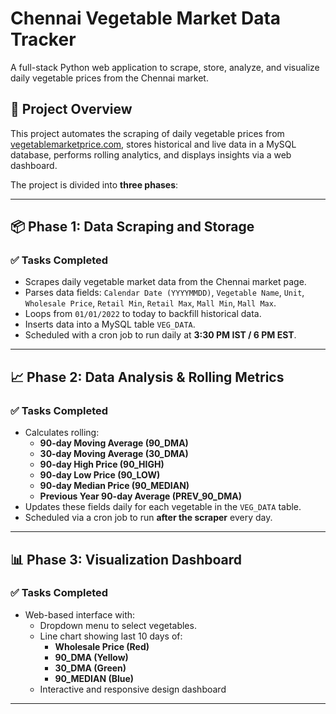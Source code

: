 # Chennai Vegetable Market Data Tracker

A full-stack Python web application to scrape, store, analyze, and visualize daily vegetable prices from the Chennai market.

## 🌾 Project Overview

This project automates the scraping of daily vegetable prices from [vegetablemarketprice.com](https://vegetablemarketprice.com/market/chennai/today/), stores historical and live data in a MySQL database, performs rolling analytics, and displays insights via a web dashboard.

The project is divided into **three phases**:

---

## 📦 Phase 1: Data Scraping and Storage

### ✅ Tasks Completed
- Scrapes daily vegetable market data from the Chennai market page.
- Parses data fields: `Calendar Date (YYYYMMDD)`, `Vegetable Name`, `Unit`, `Wholesale Price`, `Retail Min`, `Retail Max`, `Mall Min`, `Mall Max`.
- Loops from `01/01/2022` to today to backfill historical data.
- Inserts data into a MySQL table `VEG_DATA`.
- Scheduled with a cron job to run daily at **3:30 PM IST / 6 PM EST**.



---

## 📈 Phase 2: Data Analysis & Rolling Metrics

### ✅ Tasks Completed
- Calculates rolling:
  - **90-day Moving Average (90_DMA)**
  - **30-day Moving Average (30_DMA)**
  - **90-day High Price (90_HIGH)**
  - **90-day Low Price (90_LOW)**
  - **90-day Median Price (90_MEDIAN)**
  - **Previous Year 90-day Average (PREV_90_DMA)**
- Updates these fields daily for each vegetable in the `VEG_DATA` table.
- Scheduled via a cron job to run **after the scraper** every day.

---

## 📊 Phase 3: Visualization Dashboard

### ✅ Tasks Completed
- Web-based interface with:
  - Dropdown menu to select vegetables.
  - Line chart showing last 10 days of:
    - **Wholesale Price (Red)**
    - **90_DMA (Yellow)**
    - **30_DMA (Green)**
    - **90_MEDIAN (Blue)**
  - Interactive and responsive design dashboard

---
